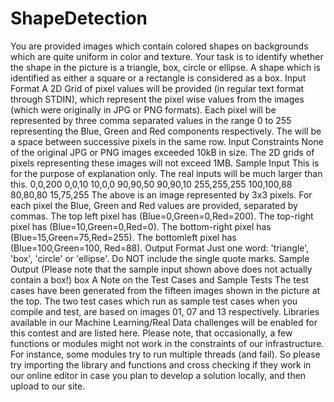 # ShapeDetection

You are provided images which contain colored shapes on backgrounds which are quite uniform in color
and texture. Your task is to identify whether the shape in the picture is a triangle, box, circle or ellipse. A
shape which is identified as either a square or a rectangle is considered as a box.
Input Format
A 2D Grid of pixel values will be provided (in regular text format through STDIN), which represent the pixel
wise values from the images (which were originally in JPG or PNG formats).
Each pixel will be represented by three comma separated values in the range 0 to 255 representing the
Blue, Green and Red components respectively. The will be a space between successive pixels in the
same row.
Input Constraints
None of the original JPG or PNG images exceeded 10kB in size. The 2D grids of pixels representing these
images will not exceed 1MB.
Sample Input
This is for the purpose of explanation only. The real inputs will be much larger than this.
0,0,200 0,0,10 10,0,0
90,90,50 90,90,10 255,255,255
100,100,88 80,80,80 15,75,255
The above is an image represented by 3x3 pixels. For each pixel the Blue, Green and Red values are
provided, separated by commas. The top left pixel has (Blue=0,Green=0,Red=200). The top-right pixel
has (Blue=10,Green=0,Red=0). The bottom-right pixel has (Blue=15,Green=75,Red=255). The bottomleft pixel has (Blue=100,Green=100, Red=88).
Output Format
Just one word: 'triangle', 'box', 'circle' or 'ellipse'. Do NOT include the single quote marks.
Sample Output (Please note that the sample input shown above does not actually contain a box!)
box
A Note on the Test Cases and Sample Tests
The test cases have been generated from the fifteen images shown in the picture at the top. The two test
cases which run as sample test cases when you compile and test, are based on images 01, 07 and 13
respectively.
Libraries available in our Machine Learning/Real Data challenges will be enabled for this contest and are
listed here. Please note, that occasionally, a few functions or modules might not work in the constraints of
our infrastructure. For instance, some modules try to run multiple threads (and fail). So please try
importing the library and functions and cross checking if they work in our online editor in case you plan to
develop a solution locally, and then upload to our site.